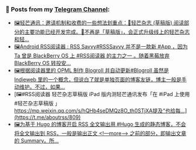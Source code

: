 ### 📰 Posts from my [Telegram Channel](https://t.me/s/aboutrss):
<!-- BLOG-POST-LIST:START -->
- [🖼轻芒通讯：邀请机制和收费的一些想法划重点：🔸轻芒杂志 (草稿版) 阅读部分的主要功能已经开发完成。🔸不再是「草稿版」，会正式升级线上的轻芒杂志和轻...](https://t.me/aboutrss/812)
- [🖼Android RSS阅读器 : RSS Savvy#RSSSavvy 并不是一款新 #App ，因为 Ta 曾是 BlackBerry OS 上 #RSS阅读器 的主力之一 。随着黑莓放弃 BlackBerry OS 转投安...](https://t.me/aboutrss/811)
- [🖼根据阅读器里的 OPML 制作 Blogroll 并自动更新#Blogroll 虽然是 Indieweb 里的一个概念，但说白了就是单独页面的博客友链，博主一般是手动维护。不过，如果...](https://t.me/aboutrss/810)
- [🖼#RSS阅读器 轻芒杂志草稿版 iPad 版内测轻芒通讯发布「在 #iPad 上使用 #轻芒杂志草稿版 」https://mp.weixin.qq.com/s/hQHb4seDMQz8O_th0STjXA提及“也给每...](https://t.me/aboutrss/809)
- [🖼为基于 Hugo 的博客开启 RSS 全文输出用 #Hugo 生成的静态博客，不会将全文输出到 RSS，一般是输出正文 <!—more—> 之前的部分，即输出文章的 Summary。所...](https://t.me/aboutrss/808)
<!-- BLOG-POST-LIST:END -->

<!--
**AboutRSS/AboutRSS** is a ✨ _special_ ✨ repository because its `README.md` (this file) appears on your GitHub profile.

Here are some ideas to get you started:

- 🔭 I’m currently working on ...
- 🌱 I’m currently learning ...
- 👯 I’m looking to collaborate on ...
- 🤔 I’m looking for help with ...
- 💬 Ask me about ...
- 📫 How to reach me: ...
- 😄 Pronouns: ...
- ⚡ Fun fact: ...
-->
